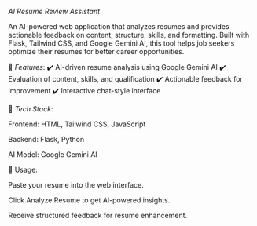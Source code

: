 *AI Resume Review Assistant*

An AI-powered web application that analyzes resumes and provides actionable feedback on content, structure, skills, and formatting. Built with Flask, Tailwind CSS, and Google Gemini AI, this tool helps job seekers optimize their resumes for better career opportunities.

🚀 *Features*:
✔️ AI-driven resume analysis using Google Gemini AI
✔️ Evaluation of content, skills, and qualification
✔️ Actionable feedback for improvement
✔️ Interactive chat-style interface

🔧 *Tech Stack*:

Frontend: HTML, Tailwind CSS, JavaScript

Backend: Flask, Python

AI Model: Google Gemini AI

📌 Usage:

Paste your resume into the web interface.

Click Analyze Resume to get AI-powered insights.

Receive structured feedback for resume enhancement.
